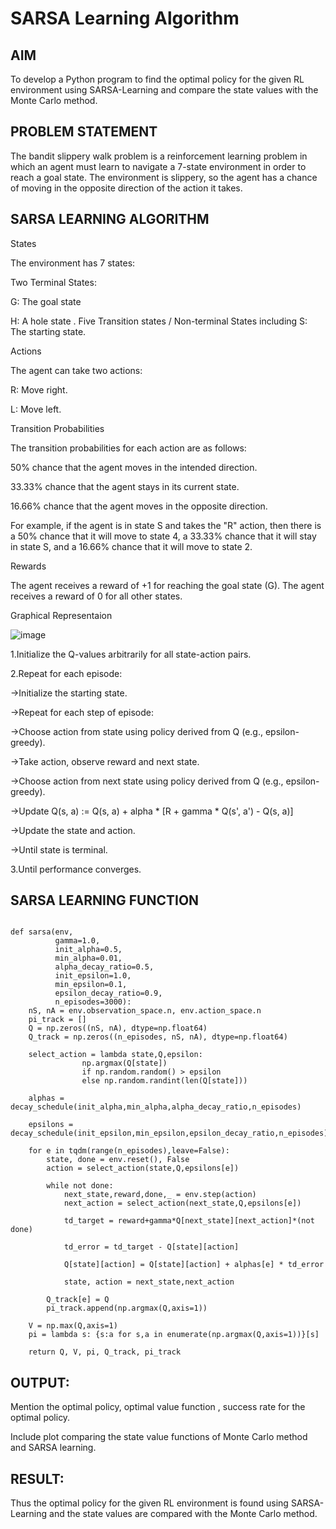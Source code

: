 # SARSA Learning Algorithm


## AIM
To develop a Python program to find the optimal policy for the given RL environment using SARSA-Learning and compare the state values with the Monte Carlo method.

## PROBLEM STATEMENT
The bandit slippery walk problem is a reinforcement learning problem in which an agent must learn to navigate a 7-state environment in order to reach a goal state. The environment is slippery, so the agent has a chance of moving in the opposite direction of the action it takes.

## SARSA LEARNING ALGORITHM

States

The environment has 7 states:

Two Terminal States:

G: The goal state

H: A hole state
.
Five Transition states / Non-terminal States including S: The starting state.

Actions

The agent can take two actions:

R: Move right.

L: Move left.

Transition Probabilities

The transition probabilities for each action are as follows:

50% chance that the agent moves in the intended direction.

33.33% chance that the agent stays in its current state.

16.66% chance that the agent moves in the opposite direction.

For example, if the agent is in state S and takes the "R" action, then there is a 50% chance that it will move to state 4, a 33.33% chance that it will stay in state S, and a 16.66% chance that it will move to state 2.

Rewards

The agent receives a reward of +1 for reaching the goal state (G). The agent receives a reward of 0 for all other states.

Graphical Representaion

![image](https://github.com/NivethaKumar30/sarsa-learning/assets/119559844/0d9fa57a-c368-49a7-be24-994a591b1027)

1.Initialize the Q-values arbitrarily for all state-action pairs.

2.Repeat for each episode:

->Initialize the starting state.

->Repeat for each step of episode:

   ->Choose action from state using policy derived from Q (e.g., epsilon-greedy).
   
   ->Take action, observe reward and next state.
   
   ->Choose action from next state using policy derived from Q (e.g., epsilon-greedy).
   
   ->Update Q(s, a) := Q(s, a) + alpha * [R + gamma * Q(s', a') - Q(s, a)]
   
   ->Update the state and action.
   
   ->Until state is terminal.
   
3.Until performance converges.

## SARSA LEARNING FUNCTION
```

def sarsa(env,
          gamma=1.0,
          init_alpha=0.5,
          min_alpha=0.01,
          alpha_decay_ratio=0.5,
          init_epsilon=1.0,
          min_epsilon=0.1,
          epsilon_decay_ratio=0.9,
          n_episodes=3000):
    nS, nA = env.observation_space.n, env.action_space.n
    pi_track = []
    Q = np.zeros((nS, nA), dtype=np.float64)
    Q_track = np.zeros((n_episodes, nS, nA), dtype=np.float64)

    select_action = lambda state,Q,epsilon: 
    			np.argmax(Q[state]) 
    			if np.random.random() > epsilon 
                else np.random.randint(len(Q[state]))

    alphas = decay_schedule(init_alpha,min_alpha,alpha_decay_ratio,n_episodes)

    epsilons = decay_schedule(init_epsilon,min_epsilon,epsilon_decay_ratio,n_episodes)

    for e in tqdm(range(n_episodes),leave=False):
        state, done = env.reset(), False
        action = select_action(state,Q,epsilons[e])

        while not done:
            next_state,reward,done,_ = env.step(action)
            next_action = select_action(next_state,Q,epsilons[e])

            td_target = reward+gamma*Q[next_state][next_action]*(not done)

            td_error = td_target - Q[state][action]

            Q[state][action] = Q[state][action] + alphas[e] * td_error

            state, action = next_state,next_action

        Q_track[e] = Q
        pi_track.append(np.argmax(Q,axis=1))

    V = np.max(Q,axis=1)
    pi = lambda s: {s:a for s,a in enumerate(np.argmax(Q,axis=1))}[s]

    return Q, V, pi, Q_track, pi_track

```

## OUTPUT:
Mention the optimal policy, optimal value function , success rate for the optimal policy.

Include plot comparing the state value functions of Monte Carlo method and SARSA learning.

## RESULT:

Thus the optimal policy for the given RL environment is found using SARSA-Learning and the state values are compared with the Monte Carlo method.
